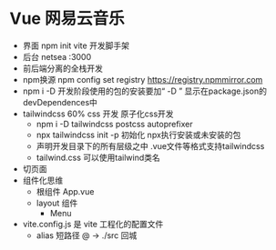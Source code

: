 # Vue 网易云音乐

- 界面
    npm init vite 开发脚手架
- 后台
    netsea
    :3000
- 前后端分离的全栈开发
- npm换源 npm config set registry https://registry.npmmirror.com
- npm i -D 开发阶段使用的包的安装要加“ -D ” 显示在package.json的devDependences中
- tailwindcss 60% css 开发  原子化css开发
    - npm i -D tailwindcss postcss autoprefixer
    - npx tailwindcss init -p   初始化
        npx执行安装或未安装的包
    - 声明开发目录下的所有层级之中 .vue文件等格式支持tailwindcss
    - tailwind.css
    可以使用tailwind类名
- 切页面
- 组件化思维
    - 根组件 App.vue
    - layout 组件
        - Menu
- vite.config.js 是 vite 工程化的配置文件
    - alias 短路径
        @ -> ./src 回城